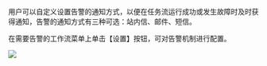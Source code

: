用户可以自定义设置告警的通知方式，以便在任务流运行成功或发生故障时及时获得通知，告警的通知方式有三种可选：站内信、邮件、短信。

在需要告警的工作流菜单上单击【设置】按钮，可对告警机制进行配置。

![](https://main.qcloudimg.com/raw/b110e63689022cb0f1747649499a6bd0.png)
